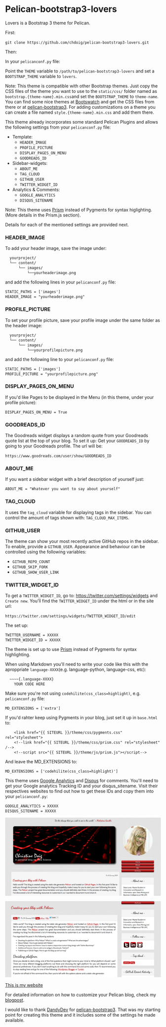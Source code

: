 # Pelican-bootstrap3-lovers

Lovers is a Bootstrap 3 theme for Pelican.

First:

`git clone https://github.com/chdoig/pelican-bootstrap3-lovers.git`

Then:

In your `pelicanconf.py` file:

Point the `THEME` variable to `/path/to/pelican-bootstrap3-lovers` and set a `BOOTSTRAP_THEME` variable to `lovers`. 

Note: This theme is compatible with other Bootstrap themes. Just copy the CSS files of the theme you want to use to the `static/css/` folder named as `bootstrap.{theme-name}.min.css`and set the `BOOTSTRAP_THEME` to `theme-name`. You can find some nice themes at [Bootswatch](http://bootswatch.com/) and get the CSS files from there or at [pelican-bootstrap3](https://github.com/DandyDev/pelican-bootstrap3). For adding customizations on a theme you can create a file named `style.{theme-name}.min.css` and add them there.

This theme already incorporates some standard Pelican Plugins and allows the following settings from your `pelicanconf.py` file:

* Template:
	* `HEADER_IMAGE`
	* `PROFILE_PICTURE`
	* `DISPLAY_PAGES_ON_MENU`
	* `GOODREADS_ID`
* Sidebar-widgets:
	* `ABOUT_ME`
	* `TAG_CLOUD`
	* `GITHUB_USER`
	* `TWITTER_WIDGET_ID`
* Analytics & Comments:
	* `GOOGLE_ANALYTICS`
	* `DISQUS_SITENAME`

Note: This theme uses [Prism](http://prismjs.com/) instead of Pygments for syntax higlighting. (More details in the Prism.js section).

Details for each of the mentioned settings are provided next.

### HEADER_IMAGE

To add your header image, save the image under:

~~~~{.bash}
  yourproject/
  └── content/
      └── images/
          └──yourheaderimage.png
~~~~    

and add the following lines in your `pelicanconf.py` file:

~~~~{.python}
STATIC_PATHS = ['images']
HEADER_IMAGE = "yourheaderimage.png"
~~~~

### PROFILE_PICTURE

To set your profile picture, save your profile image under the same folder as the header image:

~~~~{.bash}
  yourproject/
  └── content/
      └── images/
          └──yourprofilepicture.png
~~~~   

and add the following line to your `pelicanconf.py` file:

~~~~{.python}
STATIC_PATHS = ['images']
PROFILE_PICTURE = "yourprofilepicture.png"
~~~~ 

### DISPLAY_PAGES_ON_MENU

If you'd like Pages to be displayed in the Menu (in this theme, under your profile picture):

~~~~{python}
DISPLAY_PAGES_ON_MENU = True
~~~~ 

### GOODREADS_ID

The Goodreads widget displays a random quote from your Goodreads quote list at the top of your blog. To set it up:
Get your `GOODREADS_ID` by going to your Goodreads profile. The url will be: 

`https://www.goodreads.com/user/show/GOODREADS_ID`

### ABOUT_ME

If you want a sidebar widget with a brief description of yourself just:

~~~~{python}
ABOUT_ME = "Whatever you want to say about yourself"
~~~~ 

### TAG_CLOUD

It uses the `tag_cloud` variable for displaying tags in the sidebar. You can control the amount of tags shown with: `TAG_CLOUD_MAX_ITEMS`.

### GITHUB_USER

The theme can show your most recently active GitHub repos in the sidebar. To enable, provide a `GITHUB_USER`. Appearance and behaviour can be controlled using the following variables:

* `GITHUB_REPO_COUNT`
* `GITHUB_SKIP_FORK`
* `GITHUB_SHOW_USER_LINK`

### TWITTER_WIDGET_ID

To get a `TWITTER_WIDGET_ID`, go to: https://twitter.com/settings/widgets and `Create new`. You'll find the `TWITTER_WIDGET_ID` under the html or in the site url:

`https://twitter.com/settings/widgets/TWITTER_WIDGET_ID/edit`

The set up:

~~~~{.python}
TWITTER_USERNAME = XXXXX
TWITTER_WIDGET_ID = XXXXX
~~~~

The theme is set up to use [Prism](http://prismjs.com/) instead of Pygments for syntax highlighting.

When using Markdown you'll need to write your code like this with the aproppriate `language-XXXX`(e.g. language-python, language-css, etc):

```
  ~~~~{.language-XXXX}
  	YOUR CODE HERE
``` 

Make sure you're not using `codehilite(css_class=highlight)`, e.g. `pelicanconf.py` file:

~~~~{.language-python}
MD_EXTENSIONS = ['extra']
~~~~ 


If you'd rahter keep using Pygments in your blog, just set it up in `base.html` to:

~~~~{.markup}
    <link href="{{ SITEURL }}/theme/css/pygments.css" rel="stylesheet">
    <!--link href="{{ SITEURL }}/theme/css/prism.css" rel="stylesheet" /-->
    <!--script src="{{ SITEURL }}/theme/js/prism.js"></script-->
~~~~

And leave the MD_EXTENSIONS to:

~~~~{.language-python}
MD_EXTENSIONS = ['codehilite(css_class=highlight)']
~~~~ 

This theme uses [Google Analytics](www.google.com/analytics) and [Disqus](http://disqus.com/) for comments. You'll need to get your Google analytics Tracking ID and your disqus_sitename. Visit their respectives websites to find out how to get these IDs and copy them into your `pelicanconf.py`:

~~~~{.python}
GOOGLE_ANALYTICS = XXXXX
DISQUS_SITENAME = XXXXX
~~~~

![](screenshot.png)

![](screenshot-article.png)

[This is my website](http://chdoig.github.io)

For detailed information on how to customize your Pelican blog, check my [blogpost](http://chdoig.github.io/create-pelican-blog).

I would like to thank [DandyDev](http://dandydev.net/) for [pelican-bootstrap3](https://github.com/DandyDev/pelican-bootstrap3). That was my starting point for creating this theme and it includes some of the settings he made available.